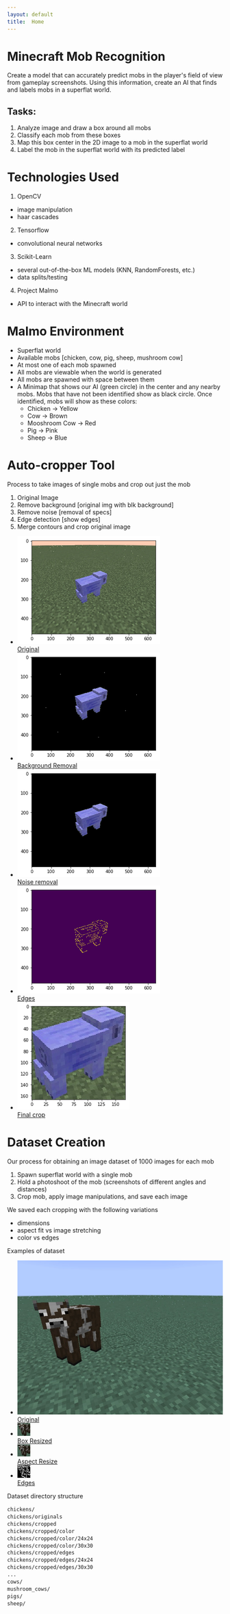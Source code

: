 ```yaml
---
layout: default
title:  Home
---
```


# Minecraft Mob Recognition
Create a model that can accurately predict mobs in the player's field of view from gameplay screenshots. Using this information, create an AI that finds and labels mobs in a superflat world.

## Tasks:
1. Analyze image and draw a box around all mobs
2. Classify each mob from these boxes
3. Map this box center in the 2D image to a mob in the superflat world
4. Label the mob in the superflat world with its predicted label

# Technologies Used
1. OpenCV
  * image manipulation
  * haar cascades
2. Tensorflow
  * convolutional neural networks
3. Scikit-Learn
  * several out-of-the-box ML models (KNN, RandomForests, etc.)
  * data splits/testing
4. Project Malmo
  * API to interact with the Minecraft world

# Malmo Environment
* Superflat world
* Available mobs [chicken, cow, pig, sheep, mushroom cow]
* At most one of each mob spawned
* All mobs are viewable when the world is generated
* All mobs are spawned with space between them
* A Minimap that shows our AI (green circle) in the center and any nearby mobs. Mobs that have not been identified show as black circle. Once identified, mobs will show as these colors:
  * Chicken -> Yellow
  * Cow -> Brown
  * Mooshroom Cow -> Red
  * Pig -> Pink
  * Sheep -> Blue

# Auto-cropper Tool

Process to take images of single mobs and crop out just the mob
1. Original Image
2. Remove background [original img with blk background]
3. Remove noise [removal of specs]
4. Edge detection [show edges]
5. Merge contours and crop original image

<ul>
  <li>
    <a href="media/pig_original.png"><img src="media/pig_original.png"/><br>Original</a>
  </li>
  <li>
    <a href="media/pig_no_bg.png"><img src="media/pig_no_bg.png"/><br>Background Removal</a>
  </li>
  <li>
    <a href="media/pig_no_noise.png"><img src="media/pig_no_noise.png"/><br>Noise removal</a>
  </li>
  <li>
    <a href="media/pig_edges.png"><img src="media/pig_edges.png"/><br>Edges</a>
  </li>
  <li>
    <a href="media/pig_cropping.png"><img src="media/pig_cropping.png"/><br>Final crop</a>
  </li>
</ul>

# Dataset Creation

Our process for obtaining an image dataset of 1000 images for each mob
1. Spawn superflat world with a single mob
2. Hold a photoshoot of the mob (screenshots of different angles and distances)
3. Crop mob, apply image manipulations, and save each image

We saved each cropping with the following variations
* dimensions
* aspect fit vs image stretching
* color vs edges

Examples of dataset
<ul>
  <li>
    <a href="media/cow_original.jpg"><img src="media/cow_original.jpg"/><br>Original</a>
  </li>
  <li>
    <a href="media/cow_cropped.jpg"><img src="media/cow_cropped.jpg"/><br>Box Resized</a>
  </li>
  <li>
    <a href="media/cow_aspect.jpg"><img src="media/cow_aspect.jpg"/><br>Aspect Resize</a>
  </li>
  <li>
    <a href="media/cow_edges.jpg"><img src="media/cow_edges.jpg"/><br>Edges</a>
  </li>
</ul>

Dataset directory structure
```bash
chickens/
chickens/originals
chickens/cropped
chickens/cropped/color
chickens/cropped/color/24x24
chickens/cropped/color/30x30
chickens/cropped/edges
chickens/cropped/edges/24x24
chickens/cropped/edges/30x30
...
cows/
mushroom_cows/
pigs/
sheep/
```
